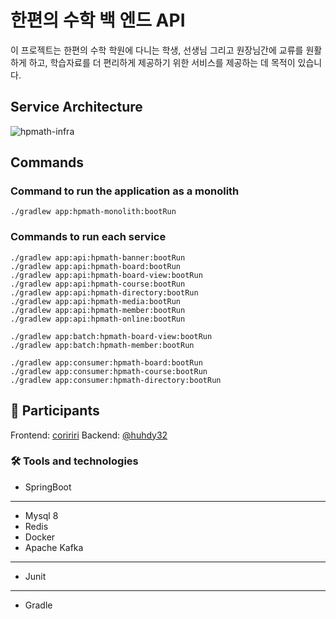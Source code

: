 # 한편의 수학 백 엔드 API
이 프로젝트는 한편의 수학 학원에 다니는 학생, 선생님 그리고 원장님간에 교류를 원활하게 하고, 학습자료를 더 편리하게 제공하기 위한 서비스를 제공하는 데 목적이 있습니다.

## Service Architecture
![hpmath-infra](https://github.com/user-attachments/assets/7e38280b-1d85-4264-b5ea-a6c9496799f4)

## Commands

### Command to run the application as a monolith
```
./gradlew app:hpmath-monolith:bootRun

```
### Commands to run each service
```
./gradlew app:api:hpmath-banner:bootRun
./gradlew app:api:hpmath-board:bootRun
./gradlew app:api:hpmath-board-view:bootRun
./gradlew app:api:hpmath-course:bootRun
./gradlew app:api:hpmath-directory:bootRun
./gradlew app:api:hpmath-media:bootRun
./gradlew app:api:hpmath-member:bootRun
./gradlew app:api:hpmath-online:bootRun

./gradlew app:batch:hpmath-board-view:bootRun
./gradlew app:batch:hpmath-member:bootRun

./gradlew app:consumer:hpmath-board:bootRun
./gradlew app:consumer:hpmath-course:bootRun
./gradlew app:consumer:hpmath-directory:bootRun
```


## 👬 Participants
Frontend: [coririri](https://github.com/coririri)
Backend: [@huhdy32](https://github.com/huhdy32)

### 🛠 Tools and technologies
- SpringBoot
----- 
- Mysql 8
- Redis
- Docker
- Apache Kafka
-----
- Junit
-----
- Gradle
